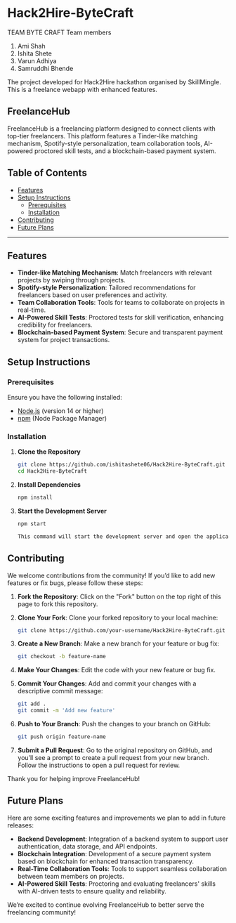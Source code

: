 # Hack2Hire-ByteCraft
TEAM BYTE CRAFT
Team members
1. Ami Shah
2. Ishita Shete
3. Varun Adhiya
4. Samruddhi Bhende

The project developed for Hack2Hire hackathon organised by SkillMingle. This is a freelance webapp with enhanced features. 

## FreelanceHub

FreelanceHub is a freelancing platform designed to connect clients with top-tier freelancers. This platform features a Tinder-like matching mechanism, Spotify-style personalization, team collaboration tools, AI-powered proctored skill tests, and a blockchain-based payment system.

## Table of Contents

- [Features](#features)
- [Setup Instructions](#setup-instructions)
  - [Prerequisites](#prerequisites)
  - [Installation](#installation)
- [Contributing](#contributing)
- [Future Plans](#future-plans)

---

## Features

- **Tinder-like Matching Mechanism**: Match freelancers with relevant projects by swiping through projects.
- **Spotify-style Personalization**: Tailored recommendations for freelancers based on user preferences and activity.
- **Team Collaboration Tools**: Tools for teams to collaborate on projects in real-time.
- **AI-Powered Skill Tests**: Proctored tests for skill verification, enhancing credibility for freelancers.
- **Blockchain-based Payment System**: Secure and transparent payment system for project transactions.

## Setup Instructions

### Prerequisites

Ensure you have the following installed:

- [Node.js](https://nodejs.org/) (version 14 or higher)
- [npm](https://www.npmjs.com/) (Node Package Manager)

### Installation

1. **Clone the Repository**

   ```bash
   git clone https://github.com/ishitashete06/Hack2Hire-ByteCraft.git
   cd Hack2Hire-ByteCraft

2. **Install Dependencies**

   ```bash
   npm install

3. **Start the Development Server**

   ```bash
   npm start

   This command will start the development server and open the application in your default browser. By default, it runs on http://localhost:3000.

## Contributing

We welcome contributions from the community! If you’d like to add new features or fix bugs, please follow these steps:

1. **Fork the Repository**: Click on the "Fork" button on the top right of this page to fork this repository.
2. **Clone Your Fork**: Clone your forked repository to your local machine:

   ```bash
   git clone https://github.com/your-username/Hack2Hire-ByteCraft.git
3. **Create a New Branch**: Make a new branch for your feature or bug fix:

   ```bash
   git checkout -b feature-name
4. **Make Your Changes**: Edit the code with your new feature or bug fix.

5. **Commit Your Changes**: Add and commit your changes with a descriptive commit message:

   ```bash
   git add .
   git commit -m 'Add new feature'
6. **Push to Your Branch**: Push the changes to your branch on GitHub:

   ```bash
   git push origin feature-name
7. **Submit a Pull Request**: Go to the original repository on GitHub, and you’ll see a prompt to create a pull request from your new branch. Follow the instructions to open a pull request for review.

Thank you for helping improve FreelanceHub!

## Future Plans

Here are some exciting features and improvements we plan to add in future releases:

- **Backend Development**: Integration of a backend system to support user authentication, data storage, and API endpoints.
- **Blockchain Integration**: Development of a secure payment system based on blockchain for enhanced transaction transparency.
- **Real-Time Collaboration Tools**: Tools to support seamless collaboration between team members on projects.
- **AI-Powered Skill Tests**: Proctoring and evaluating freelancers' skills with AI-driven tests to ensure quality and reliability.

We’re excited to continue evolving FreelanceHub to better serve the freelancing community!

